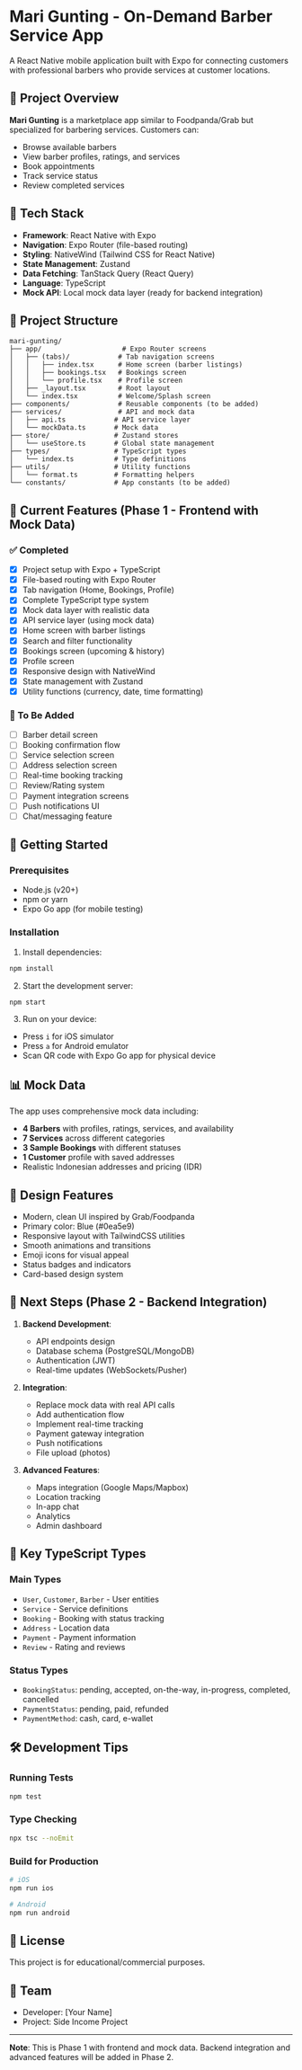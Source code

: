 # Mari Gunting - On-Demand Barber Service App

A React Native mobile application built with Expo for connecting customers with professional barbers who provide services at customer locations.

## 🚀 Project Overview

**Mari Gunting** is a marketplace app similar to Foodpanda/Grab but specialized for barbering services. Customers can:
- Browse available barbers
- View barber profiles, ratings, and services
- Book appointments
- Track service status
- Review completed services

## 📱 Tech Stack

- **Framework**: React Native with Expo
- **Navigation**: Expo Router (file-based routing)
- **Styling**: NativeWind (Tailwind CSS for React Native)
- **State Management**: Zustand
- **Data Fetching**: TanStack Query (React Query)
- **Language**: TypeScript
- **Mock API**: Local mock data layer (ready for backend integration)

## 📁 Project Structure

```
mari-gunting/
├── app/                    # Expo Router screens
│   ├── (tabs)/            # Tab navigation screens
│   │   ├── index.tsx      # Home screen (barber listings)
│   │   ├── bookings.tsx   # Bookings screen
│   │   └── profile.tsx    # Profile screen
│   ├── _layout.tsx        # Root layout
│   └── index.tsx          # Welcome/Splash screen
├── components/            # Reusable components (to be added)
├── services/              # API and mock data
│   ├── api.ts            # API service layer
│   └── mockData.ts       # Mock data
├── store/                # Zustand stores
│   └── useStore.ts       # Global state management
├── types/                # TypeScript types
│   └── index.ts          # Type definitions
├── utils/                # Utility functions
│   └── format.ts         # Formatting helpers
└── constants/            # App constants (to be added)
```

## 🎯 Current Features (Phase 1 - Frontend with Mock Data)

### ✅ Completed
- [x] Project setup with Expo + TypeScript
- [x] File-based routing with Expo Router
- [x] Tab navigation (Home, Bookings, Profile)
- [x] Complete TypeScript type system
- [x] Mock data layer with realistic data
- [x] API service layer (using mock data)
- [x] Home screen with barber listings
- [x] Search and filter functionality
- [x] Bookings screen (upcoming & history)
- [x] Profile screen
- [x] Responsive design with NativeWind
- [x] State management with Zustand
- [x] Utility functions (currency, date, time formatting)

### 🚧 To Be Added
- [ ] Barber detail screen
- [ ] Booking confirmation flow
- [ ] Service selection screen
- [ ] Address selection screen
- [ ] Real-time booking tracking
- [ ] Review/Rating system
- [ ] Payment integration screens
- [ ] Push notifications UI
- [ ] Chat/messaging feature

## 🏃 Getting Started

### Prerequisites
- Node.js (v20+)
- npm or yarn
- Expo Go app (for mobile testing)

### Installation

1. Install dependencies:
```bash
npm install
```

2. Start the development server:
```bash
npm start
```

3. Run on your device:
- Press `i` for iOS simulator
- Press `a` for Android emulator
- Scan QR code with Expo Go app for physical device

## 📊 Mock Data

The app uses comprehensive mock data including:
- **4 Barbers** with profiles, ratings, services, and availability
- **7 Services** across different categories
- **3 Sample Bookings** with different statuses
- **1 Customer** profile with saved addresses
- Realistic Indonesian addresses and pricing (IDR)

## 🎨 Design Features

- Modern, clean UI inspired by Grab/Foodpanda
- Primary color: Blue (#0ea5e9)
- Responsive layout with TailwindCSS utilities
- Smooth animations and transitions
- Emoji icons for visual appeal
- Status badges and indicators
- Card-based design system

## 🔄 Next Steps (Phase 2 - Backend Integration)

1. **Backend Development**:
   - API endpoints design
   - Database schema (PostgreSQL/MongoDB)
   - Authentication (JWT)
   - Real-time updates (WebSockets/Pusher)

2. **Integration**:
   - Replace mock data with real API calls
   - Add authentication flow
   - Implement real-time tracking
   - Payment gateway integration
   - Push notifications
   - File upload (photos)

3. **Advanced Features**:
   - Maps integration (Google Maps/Mapbox)
   - Location tracking
   - In-app chat
   - Analytics
   - Admin dashboard

## 📝 Key TypeScript Types

### Main Types
- `User`, `Customer`, `Barber` - User entities
- `Service` - Service definitions
- `Booking` - Booking with status tracking
- `Address` - Location data
- `Payment` - Payment information
- `Review` - Rating and reviews

### Status Types
- `BookingStatus`: pending, accepted, on-the-way, in-progress, completed, cancelled
- `PaymentStatus`: pending, paid, refunded
- `PaymentMethod`: cash, card, e-wallet

## 🛠 Development Tips

### Running Tests
```bash
npm test
```

### Type Checking
```bash
npx tsc --noEmit
```

### Build for Production
```bash
# iOS
npm run ios

# Android
npm run android
```

## 📄 License

This project is for educational/commercial purposes.

## 👥 Team

- Developer: [Your Name]
- Project: Side Income Project

---

**Note**: This is Phase 1 with frontend and mock data. Backend integration and advanced features will be added in Phase 2.
